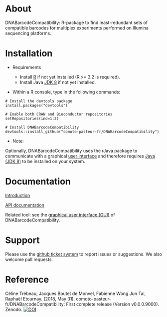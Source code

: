 

About
=================

DNABarcodeCompatibility: R-package to find least-redundant sets of compatible barcodes for multiplex experiments performed on Illumina sequencing platforms.



Installation 
================

* Requirements
    + Install [R](https://www.r-project.org/) if not yet installed (R >= 3.2 is required).
    + Install Java [JDK 8](http://www.oracle.com/technetwork/java/javase/downloads/jdk8-downloads-2133151.html) if not yet installed.


* Within a R console, type in the following commands:
    
```
# Install the devtools package
install.packages("devtools")

# Enable both CRAN and Bioconductor repositories
setRepositories(ind=1:2)

# Install DNABarcodeCompatibility
devtools::install_github("comoto-pasteur-fr/DNABarcodeCompatibility")
```


* Note:

Optionally, DNABarcodeCompatibility uses the rJava package to communicate with a graphical [user interface](https://github.com/comoto-pasteur-fr/DNABarcodeCompatibility_GUI) and therefore requires [Java (JDK 8)](http://www.oracle.com/technetwork/java/javase/downloads/jdk8-downloads-2133151.html) to be installed on your system.

Documentation
================

[Introduction](https://comoto-pasteur-fr.github.io/DNABarcodeCompatibility/)

[API documentation](https://comoto-pasteur-fr.github.io/DNABarcodeCompatibility/DNABarcodeCompatibility-manual.pdf)

Related tool: see the [graphical user interface (GUI)](https://github.com/comoto-pasteur-fr/DNABarcodeCompatibility_GUI) of DNABarcodeCompatibility.

Support
=========

Please use the [github ticket system](https://github.com/comoto-pasteur-fr/DNABarcodeCompatibility/issues) to report issues or suggestions. 
We also welcome pull requests.



Reference
==========

Céline Trébeau, Jacques Boutet de Monvel, Fabienne Wong Jun Tai, Raphaël Etournay. (2018, May 31). comoto-pasteur-fr/DNABarcodeCompatibility: First complete release (Version v0.0.0.9000). Zenodo. [![DOI](https://zenodo.org/badge/DOI/10.5281/zenodo.1256863.svg)](https://doi.org/10.5281/zenodo.1256863)



